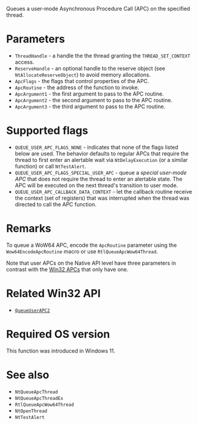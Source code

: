 Queues a user-mode Asynchronous Procedure Call (APC) on the specified thread.

# Parameters
 - `ThreadHandle` - a handle the the thread granting the `THREAD_SET_CONTEXT` access.
 - `ReserveHandle` - an optional handle to the reserve object (see `NtAllocateReserveObject`) to avoid memory allocations.
 - `ApcFlags` - the flags that control properties of the APC.
 - `ApcRoutine` - the address of the function to invoke.
 - `ApcArgument1` - the first argument to pass to the APC routine.
 - `ApcArgument2` - the second argument to pass to the APC routine.
 - `ApcArgument3` - the third argument to pass to the APC routine.

# Supported flags
 - `QUEUE_USER_APC_FLAGS_NONE` - indicates that none of the flags listed below are used. The behavior defaults to regular APCs that require the thread to first enter an alertable wait via `NtDelayExecution` (or a similar function) or call `NtTestAlert`.
 - `QUEUE_USER_APC_FLAGS_SPECIAL_USER_APC` - queue a *special user-mode APC* that does not require the thread to enter an alertable state. The APC will be executed on the next thread's transition to user mode.
 - `QUEUE_USER_APC_CALLBACK_DATA_CONTEXT` - let the callback routine receive the context (set of registers) that was interrupted when the thread was directed to call the APC function.

# Remarks
To queue a WoW64 APC, encode the `ApcRoutine` parameter using the `Wow64EncodeApcRoutine` macro or use `RtlQueueApcWow64Thread`.

Note that user APCs on the Native API level have three parameters in contrast with the [Win32 APCs](https://learn.microsoft.com/en-us/windows/win32/api/winnt/nc-winnt-papcfunc) that only have one.

# Related Win32 API
 - [`QueueUserAPC2`](https://learn.microsoft.com/en-us/windows/win32/api/processthreadsapi/nf-processthreadsapi-queueuserapc2)

# Required OS version
This function was introduced in Windows 11.

# See also
 - `NtQueueApcThread`
 - `NtQueueApcThreadEx`
 - `RtlQueueApcWow64Thread`
 - `NtOpenThread`
 - `NtTestAlert`
